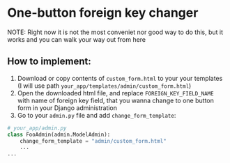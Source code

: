 # One-button foreign key changer

NOTE: Right now it is not the most conveniet nor good way to do this, but it works and you can walk your way out from here

## How to implement:

1. Download or copy contents of `custom_form.html` to your your templates (I will use path `your_app/templates/admin/custom_form.html`)
2. Open the downloaded html file, and replace `FOREIGN_KEY_FIELD_NAME` with name of foreign key field, that you wanna change to one button form in your Django administration
3. Go to your `admin.py` file and add `change_form_template`:

```python
# your_app/admin.py
class FooAdmin(admin.ModelAdmin):
    change_form_template = "admin/custom_form.html"
    ...
...
```
